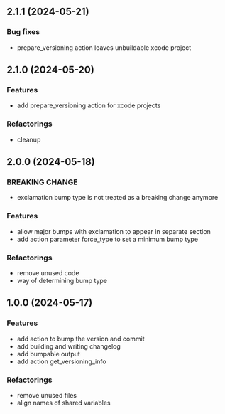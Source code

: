 ## 2.1.1 (2024-05-21)

### Bug fixes

- prepare_versioning action leaves unbuildable xcode project

## 2.1.0 (2024-05-20)

### Features

- add prepare_versioning action for xcode projects

### Refactorings

- cleanup

## 2.0.0 (2024-05-18)

### BREAKING CHANGE

- exclamation bump type is not treated as a breaking change anymore

### Features

- allow major bumps with exclamation to appear in separate section
- add action parameter force_type to set a minimum bump type

### Refactorings

- remove unused code
- way of determining bump type

## 1.0.0 (2024-05-17)

### Features

- add action to bump the version and commit
- add building and writing changelog
- add bumpable output
- add action get_versioning_info

### Refactorings

- remove unused files
- align names of shared variables
